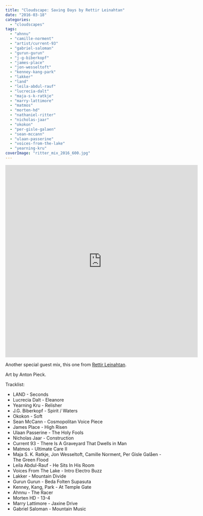 ```yaml
---
title: "Cloudscape: Saving Days by Rettir Leinahtan"
date: "2016-03-18"
categories: 
  - "cloudscapes"
tags: 
  - "ahnnu"
  - "camille-norment"
  - "artist/current-93"
  - "gabriel-saloman"
  - "gurun-gurun"
  - "j-g-biberkopf"
  - "james-place"
  - "jon-wesseltoft"
  - "kenney-kang-park"
  - "lakker"
  - "land"
  - "leila-abdul-rauf"
  - "lucrecia-dalt"
  - "maja-s-k-ratkje"
  - "marry-lattimore"
  - "matmos"
  - "morten-hd"
  - "nathaniel-ritter"
  - "nicholas-jaar"
  - "okokon"
  - "per-gisle-galaen"
  - "sean-mccann"
  - "ulaan-passerine"
  - "voices-from-the-lake"
  - "yearning-kru"
coverImage: "ritter_mix_2016_600.jpg"
---
```


<iframe src="https://www.mixcloud.com/widget/iframe/?feed=https%3A%2F%2Fwww.mixcloud.com%2Feveningoflight%2Fsaving-days-by-rettir-leinahtan%2F&amp;light=1" width="600" height="600" frameborder="0"></iframe>

Another special guest mix, this one from [Rettir Leinahtan](http://rettirleinahtan.bandcamp.com/).

Art by Anton Pieck.

Tracklist:

- LAND - Seconds
- Lucrecia Dalt - Eleanore
- Yearning Kru - Relisher
- J.G. Biberkopf - Spirit / Waters
- Okokon - Soft
- Sean McCann - Cosmopolitan Voice Piece
- James Place - High Risen
- Ulaan Passerine - The Holy Fools
- Nicholas Jaar - Construction
- Current 93 - There Is A Graveyard That Dwells in Man
- Matmos - Ultimate Care II
- Maja S. K. Ratkje, Jon Wesseltoft, Camille Norment, Per Gisle Galåen - The Green Flood
- Leila Abdul-Rauf - He Sits In His Room
- Voices From The Lake - Intro Electro Buzz
- Lakker - Mountain Divide
- Gurun Gurun - Beda Folten Supasuta
- Kenney, Kang, Park - At Temple Gate
- Ahnnu - The Racer
- Morten HD - 13-4
- Marry Lattimore - Jaxine Drive
- Gabriel Saloman - Mountain Music
